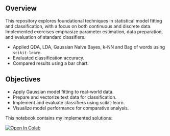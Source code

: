 ## Overview

This repository explores foundational techniques in statistical model fitting and classification, with a focus on both continuous and discrete data. Implemented exercises emphasize parameter estimation, data preparation, and evaluation of standard classifiers.

* Applied QDA, LDA, Gaussian Naive Bayes, k-NN and Bag of words using `scikit-learn`.
* Evaluated classification accuracy.
* Compared results using a bar chart.

## Objectives

* Apply Gaussian model fitting to real-world data.
* Prepare and vectorize text data for classification.
* Implement and evaluate classifiers using scikit-learn.
* Visualize model performance for comparative analysis.

This notebook contains my implemented solutions: 

[![Open In Colab](https://colab.research.google.com/assets/colab-badge.svg)](YOUR_COLAB_LINK_HERE)
